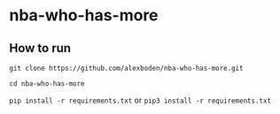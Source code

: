 # nba-who-has-more

## How to run

`git clone https://github.com/alexboden/nba-who-has-more.git`

`cd nba-who-has-more`

`pip install -r requirements.txt` or `pip3 install -r requirements.txt`
